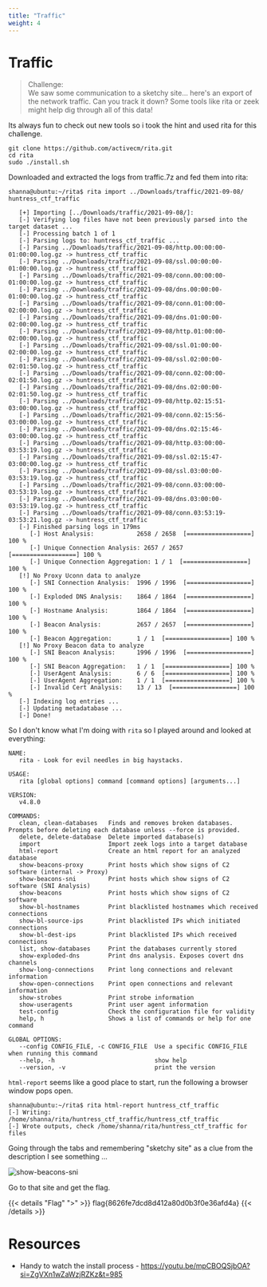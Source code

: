 ```yaml
---
title: "Traffic"
weight: 4
---
```

# Traffic

> Challenge:  
> We saw some communication to a sketchy site... here's an export of the network traffic. Can you track it down?
> Some tools like rita or zeek might help dig through all of this data!

Its always fun to check out new tools so i took the hint and used rita for this challenge.

   ```shell
   git clone https://github.com/activecm/rita.git
   cd rita
   sudo ./install.sh
   ```

Downloaded and extracted the logs from traffic.7z and fed them into rita:

   ```shell
   shanna@ubuntu:~/rita$ rita import ../Downloads/traffic/2021-09-08/ huntress_ctf_traffic

      [+] Importing [../Downloads/traffic/2021-09-08/]:
      [-] Verifying log files have not been previously parsed into the target dataset ... 
      [-] Processing batch 1 of 1
      [-] Parsing logs to: huntress_ctf_traffic ... 
      [-] Parsing ../Downloads/traffic/2021-09-08/http.00:00:00-01:00:00.log.gz -> huntress_ctf_traffic
      [-] Parsing ../Downloads/traffic/2021-09-08/ssl.00:00:00-01:00:00.log.gz -> huntress_ctf_traffic
      [-] Parsing ../Downloads/traffic/2021-09-08/conn.00:00:00-01:00:00.log.gz -> huntress_ctf_traffic
      [-] Parsing ../Downloads/traffic/2021-09-08/dns.00:00:00-01:00:00.log.gz -> huntress_ctf_traffic
      [-] Parsing ../Downloads/traffic/2021-09-08/conn.01:00:00-02:00:00.log.gz -> huntress_ctf_traffic
      [-] Parsing ../Downloads/traffic/2021-09-08/dns.01:00:00-02:00:00.log.gz -> huntress_ctf_traffic
      [-] Parsing ../Downloads/traffic/2021-09-08/http.01:00:00-02:00:00.log.gz -> huntress_ctf_traffic
      [-] Parsing ../Downloads/traffic/2021-09-08/ssl.01:00:00-02:00:00.log.gz -> huntress_ctf_traffic
      [-] Parsing ../Downloads/traffic/2021-09-08/ssl.02:00:00-02:01:50.log.gz -> huntress_ctf_traffic
      [-] Parsing ../Downloads/traffic/2021-09-08/conn.02:00:00-02:01:50.log.gz -> huntress_ctf_traffic
      [-] Parsing ../Downloads/traffic/2021-09-08/dns.02:00:00-02:01:50.log.gz -> huntress_ctf_traffic
      [-] Parsing ../Downloads/traffic/2021-09-08/http.02:15:51-03:00:00.log.gz -> huntress_ctf_traffic
      [-] Parsing ../Downloads/traffic/2021-09-08/conn.02:15:56-03:00:00.log.gz -> huntress_ctf_traffic
      [-] Parsing ../Downloads/traffic/2021-09-08/dns.02:15:46-03:00:00.log.gz -> huntress_ctf_traffic
      [-] Parsing ../Downloads/traffic/2021-09-08/http.03:00:00-03:53:19.log.gz -> huntress_ctf_traffic
      [-] Parsing ../Downloads/traffic/2021-09-08/ssl.02:15:47-03:00:00.log.gz -> huntress_ctf_traffic
      [-] Parsing ../Downloads/traffic/2021-09-08/ssl.03:00:00-03:53:19.log.gz -> huntress_ctf_traffic
      [-] Parsing ../Downloads/traffic/2021-09-08/conn.03:00:00-03:53:19.log.gz -> huntress_ctf_traffic
      [-] Parsing ../Downloads/traffic/2021-09-08/dns.03:00:00-03:53:19.log.gz -> huntress_ctf_traffic
      [-] Parsing ../Downloads/traffic/2021-09-08/conn.03:53:19-03:53:21.log.gz -> huntress_ctf_traffic
      [-] Finished parsing logs in 179ms
         [-] Host Analysis:            2658 / 2658  [==================] 100 %
         [-] Unique Connection Analysis: 2657 / 2657  [==================] 100 %
         [-] Unique Connection Aggregation: 1 / 1  [==================] 100 %
      [!] No Proxy Uconn data to analyze
         [-] SNI Connection Analysis:  1996 / 1996  [==================] 100 %
         [-] Exploded DNS Analysis:    1864 / 1864  [==================] 100 %
         [-] Hostname Analysis:        1864 / 1864  [==================] 100 %
         [-] Beacon Analysis:          2657 / 2657  [==================] 100 %
         [-] Beacon Aggregation:       1 / 1  [==================] 100 %
      [!] No Proxy Beacon data to analyze
         [-] SNI Beacon Analysis:      1996 / 1996  [==================] 100 %
         [-] SNI Beacon Aggregation:   1 / 1  [==================] 100 %
         [-] UserAgent Analysis:       6 / 6  [==================] 100 %
         [-] UserAgent Aggregation:    1 / 1  [==================] 100 %
         [-] Invalid Cert Analysis:    13 / 13  [==================] 100 %
      [-] Indexing log entries ... 
      [-] Updating metadatabase ... 
      [-] Done!
   ```

So I don't know what I'm doing with `rita` so I played around and looked at everything:

   ```shell
   NAME:
      rita - Look for evil needles in big haystacks.

   USAGE:
      rita [global options] command [command options] [arguments...]

   VERSION:
      v4.8.0

   COMMANDS:
      clean, clean-databases   Finds and removes broken databases. Prompts before deleting each database unless --force is provided.
      delete, delete-database  Delete imported database(s)
      import                   Import zeek logs into a target database
      html-report              Create an html report for an analyzed database
      show-beacons-proxy       Print hosts which show signs of C2 software (internal -> Proxy)
      show-beacons-sni         Print hosts which show signs of C2 software (SNI Analysis)
      show-beacons             Print hosts which show signs of C2 software
      show-bl-hostnames        Print blacklisted hostnames which received connections
      show-bl-source-ips       Print blacklisted IPs which initiated connections
      show-bl-dest-ips         Print blacklisted IPs which received connections
      list, show-databases     Print the databases currently stored
      show-exploded-dns        Print dns analysis. Exposes covert dns channels
      show-long-connections    Print long connections and relevant information
      show-open-connections    Print open connections and relevant information
      show-strobes             Print strobe information
      show-useragents          Print user agent information
      test-config              Check the configuration file for validity
      help, h                  Shows a list of commands or help for one command

   GLOBAL OPTIONS:
      --config CONFIG_FILE, -c CONFIG_FILE  Use a specific CONFIG_FILE when running this command
      --help, -h                            show help
      --version, -v                         print the version
   ```

`html-report` seems like a good place to start, run the following a browser window pops open.

   ```shell
   shanna@ubuntu:~/rita$ rita html-report huntress_ctf_traffic
   [-] Writing: /home/shanna/rita/huntress_ctf_traffic/huntress_ctf_traffic
   [-] Wrote outputs, check /home/shanna/rita/huntress_ctf_traffic for files
   ```

Going through the tabs and remembering "sketchy site" as a clue from the description I see something ...

![show-beacons-sni](../../images/sketchy_site.png)

Go to that site and get the flag.

{{< details "Flag" ">" >}}
flag{8626fe7dcd8d412a80d0b3f0e36afd4a}
{{< /details >}}

# Resources
* Handy to watch the install process - https://youtu.be/mpCBOQSjbOA?si=ZgVXn1wZaWzjRZKz&t=985